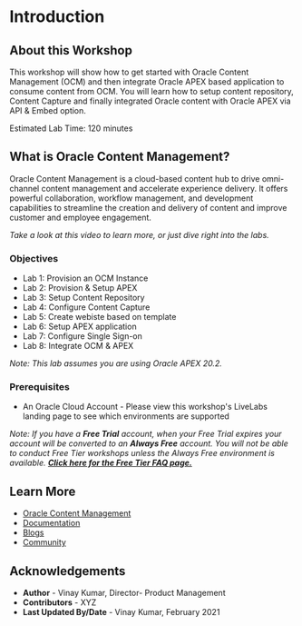 # Introduction

## About this Workshop


This workshop will show how to get started with Oracle Content Management (OCM) and then integrate Oracle APEX based application to consume content from OCM. You will learn how to setup content repository, Content Capture and finally integrated Oracle content with Oracle APEX via API & Embed option.


Estimated Lab Time: 120 minutes

## What is Oracle Content Management?

Oracle Content Management is a cloud-based content hub to drive omni-channel content management and accelerate experience delivery. It offers powerful collaboration, workflow management, and development capabilities to streamline the creation and delivery of content and improve customer and employee engagement.

*Take a look at this video to learn more, or just dive right into the labs.*

  [](youtube:FVpVX51IqnE)


### Objectives

* Lab 1: Provision an OCM Instance
* Lab 2: Provision & Setup APEX
* Lab 3: Setup Content Repository
* Lab 4: Configure Content Capture
* Lab 5: Create webiste based on template
* Lab 6: Setup APEX application
* Lab 7: Configure Single Sign-on
* Lab 8: Integrate OCM & APEX

*Note: This lab assumes you are using Oracle APEX 20.2.*

### Prerequisites

- An Oracle Cloud Account - Please view this workshop's LiveLabs landing page to see which environments are supported

*Note: If you have a **Free Trial** account, when your Free Trial expires your account will be converted to an **Always Free** account. You will not be able to conduct Free Tier workshops unless the Always Free environment is available. **[Click here for the Free Tier FAQ page.](https://www.oracle.com/cloud/free/faq.html)***


## Learn More

- [Oracle Content Management](https://www.oracle.com/in/content-management/)
- [Documentation](https://docs.oracle.com/en/cloud/paas/content-cloud/index.html)
- [Blogs](https://blogs.oracle.com/content-management/)
- [Community](https://community.oracle.com/customerconnect/categories/oci-content-management)

## Acknowledgements

- **Author** -  Vinay Kumar, Director- Product Management
- **Contributors** - XYZ
- **Last Updated By/Date** - Vinay Kumar, February 2021
